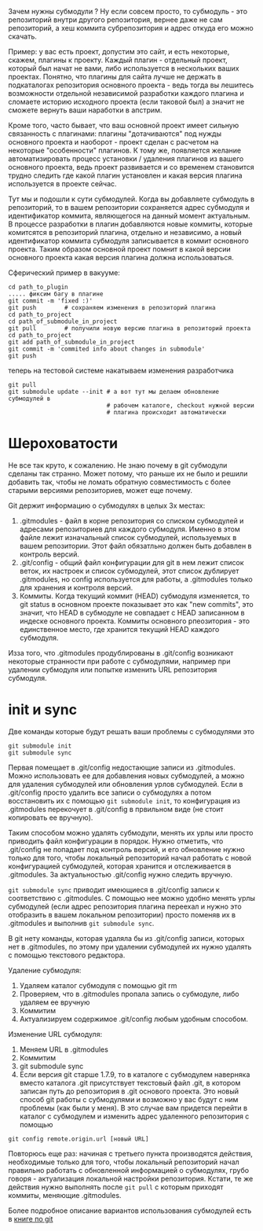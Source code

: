 Зачем нужны субмодули ? Ну если совсем просто, то субмодуль - это репозиторий
внутри другого репозитория, вернее даже не сам репозиторий, а хеш коммита
субрепозитория и адрес откуда его можно скачать.

Пример: у вас есть проект, допустим это сайт, и есть некоторые, скажем, плагины
к проекту. Каждый плагин - отдельный проект, который был начат не вами, либо
используется в нескольких ваших проектах. Понятно, что плагины для сайта лучше
не держать в подкаталогах репозитория основного проекта - ведь тогда вы лешитесь
возможности отдельной независимой разработки каждого плагина и сломаете историю
исходного проекта (если таковой был) а значит не сможете вернуть ваши наработки
в апстрим.

Кроме того, часто бывает, что ваш основной проект имеет сильную связанность с
плагинами: плагины "дотачиваются" под нужды основного проекта и наоборот -
проект сделан с расчетом на некоторые "особенности" плагинов. К тому же,
появляется желание автоматизировать процесс установки / удаления плагинов из
вашего основного проекта, ведь проект развивается и со временем становится
трудно следить где какой плагин установлен и какая версия плагина используется в
проекте сейчас.

Тут мы и подошли к сути субмодулей. Когда вы добавляете субмодуль в репозиторий,
то в вашем репозитории сохраняется адрес субмодуля и идентификатор коммита,
являющегося на данный момент актуальным. В процессе разработки в плагин
добавляются новые коммиты, которые комитсятся в репозиторий плагина, отдельно и
независимо, а новый идентификатор коммита субмодуля записывается в коммит
основного проекта. Таким образом основной проект помнит в какой версии основного
проекта какая версия плагина должна использоваться.

Сферический пример в вакууме:

```
cd path_to_plugin
..... фиксим багу в плагине
git commit -m 'fixed :)'
git push        # сохраняем изменения в репозиторий плагина
cd path_to_project
cd path_of_submodule_in_project
git pull        # получили новую версию плагина в репозиторий проекта
cd path_to_project
git add path_of_submodule_in_project
git commit -m 'commited info about changes in submodule'
git push
```

теперь на тестовой системе накатываем изменения разработчика

```
git pull
git submodule update --init # а вот тут мы делаем обновление субмодулей в
                            # рабочем каталоге, checkout нужной версии
                            # плагина происходит автоматически
```

# Шероховатости

Не все так круто, к сожалению. Не знаю почему в git субмодули сделаны так
странно. Может потому, что раньше их не было и решили добавить так, чтобы не
ломать обратную совместимость с более старыми версиями репозиториев, может еще
почему.

Git держит информацию о субмодулях в целых 3х местах:

1. .gitmodules - файл в корне репозитория со списком субмодулей и адресами
репозиториев для каждого субмодуля. Именно в этом файле лежит изначальный список
субмодулей, используемых в вашем репозитории. Этот файл обязатльно должен быть
добавлен в контроль версий.
2. .git/config - общий файл конфигурации для git в нем лежит список веток, их
настроек и список субмодулей, этот список дублирует .gitmodules, но config
используется для работы, а .gitmodules только для хранения и контроля версий.
3. Коммиты. Когда текущий коммит (HEAD) субмодуля изменяется, то git status
в основном проекте показывает это как "new commits", это значит, что HEAD в
субмодуле не совпадает с HEAD записанном в индеске основного проекта. Коммиты
основного рпеозитория - это единственное место, где хранится текущий HEAD
каждого субмодуля.

Изза того, что .gitmodules продублированы в .git/config возникают некоторые
странности при работе с субмодулями, например при удалении субмодуля или попытке
изменить URL репозитория субмодуля.

# init и sync

Две команды которые будут решать ваши проблемы с субмодулями это

```
git submodule init
git submodule sync
```

Первая помещает в .git/config недостающие записи из .gitmodules. Можно
использовать ее для добавления новых субмодулей, а можно для удаления субмодулей
или обновления урлов субмодулей. Если в .git/config просто удалить все записи о
субмодулях а потом восстановить их с помощью ```git submodule init```, то конфигурация
из .gitmodules перекочует в .git/config в првильном виде (не стоит копировать ее
вручную).

Таким способом можно удалять субмодули, менять их урлы или просто приводить файл
конфигурации в порядок. Нужно отметить, что .git/config не попадает под контроль
версий, и его обновление нужно только для того, чтобы локальный репозиторий
начал работать с новой конфигурацией субмодулей, которая хранится и
отслеживается в .gitmodules. За актуальностью .git/config нужно следить вручную.

```git submodule sync``` приводит имеющиеся в .git/config записи к соответствию с
.gitmodules. С помощью нее можно удобно менять урлы субмодулей (если адрес
репозитория плагина переехал и нужно это отобразить в вашем локальном
репозитории) просто поменяв их в .gitmodules и выполнив ```git submodule sync```.

В git нету команды, которая удаляла бы из .git/config записи, которых нет в
.gitmodules, по этому при удалении субмодулей их нужно удалять с помощью
текстового редактора.

Удаление субмодуля:

1. Удаляем каталог субмодуля с помощью git rm
2. Проверяем, что в .gitmodules пропала запись о субмодуле, либо удаляем ее
вручную
3. Коммитим
4. Актуализируем содержимое .git/config любым удобным способом.

Изменение URL субмодуля:

1. Меняем URL в .gitmodules
2. Коммитим
3. git submodule sync
4. Если версия git старше 1.7.9, то в каталоге с субмодулем наверняка вместо
каталога .git присутствует текстовый файл .git, в котором записан путь до
репозитория в .git основого проекта. Это новый способ git работы с субмодулями и
возможно у вас будут с ним проблемы (как были у меня). В это случае вам придется
перейти в каталог с субмодулем и изменить адрес удаленного репозитория с помощью
```
git config remote.origin.url [новый URL]
```

Повторюсь еще раз: начиная с третьего пункта производятся действия, необходимые
только для того, чтобы локальный репозиторий начал правильно работать с
обновленной информацией о субмодулях, грубо говоря - актуализация локальной
настройки репозитория. Кстати, те же действия нужно выполнять после ```git
pull``` с которым приходят коммиты, меняющие .gitmodules.

Более подробное описание вариантов использования субмодулей есть в
[книге по git](http://git-scm.com/book/ru/%D0%98%D0%BD%D1%81%D1%82%D1%80%D1%83%D0%BC%D0%B5%D0%BD%D1%82%D1%8B-Git-%D0%9F%D0%BE%D0%B4%D0%BC%D0%BE%D0%B4%D1%83%D0%BB%D0%B8)
